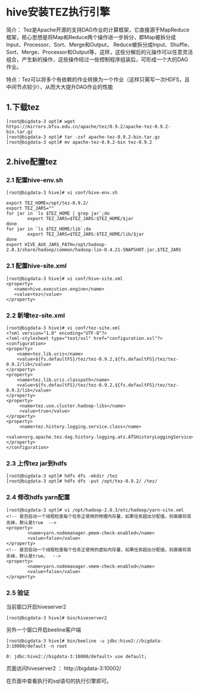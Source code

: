 # hive安装TEZ执行引擎
简介：
Tez是Apache开源的支持DAG作业的计算框架，它直接源于MapReduce框架，核心思想是将Map和Reduce两个操作进一步拆分，即Map被拆分成Input、Processor、Sort、Merge和Output， Reduce被拆分成Input、Shuffle、Sort、Merge、Processor和Output等，这样，这些分解后的元操作可以任意灵活组合，产生新的操作，这些操作经过一些控制程序组装后，可形成一个大的DAG作业。

特点：Tez可以将多个有依赖的作业转换为一个作业（这样只需写一次HDFS，且中间节点较少），从而大大提升DAG作业的性能

## 1.下载tez

```
[root@bigdata-3 opt]# wget https://mirrors.bfsu.edu.cn/apache/tez/0.9.2/apache-tez-0.9.2-bin.tar.gz
[root@bigdata-3 opt]# tar -zxf apache-tez-0.9.2-bin.tar.gz
[root@bigdata-3 opt]# mv apache-tez-0.9.2-bin tez-0.9.2
```
## 2.hive配置tez
### 2.1 配置hive-env.sh

```
[root@bigdata-3 hive]# vi conf/hive-env.sh

export TEZ_HOME=/opt/tez-0.9.2/
export TEZ_JARS=""
for jar in `ls $TEZ_HOME | grep jar`;do
        export TEZ_JARS=$TEZ_JARS:$TEZ_HOME/$jar
done
for jar in `ls $TEZ_HOME/lib`;do
        export TEZ_JARS=$TEZ_JARS:$TEZ_HOME/lib/$jar
done
export HIVE_AUX_JARS_PATH=/opt/hadoop-2.8.3/share/hadoop/common/hadoop-lzo-0.4.21-SNAPSHOT.jar,$TEZ_JARS

```
### 2.1 配置hive-site.xml

```
[root@bigdata-3 hive]# vi conf/hive-site.xml
<property>
   <name>hive.execution.engine</name>
   <value>tez</value>
</property>

```
### 2.2 新增tez-site.xml

```
[root@bigdata-3 hive]# vi conf/tez-site.xml
<?xml version="1.0" encoding="UTF-8"?>
<?xml-stylesheet type="text/xsl" href="configuration.xsl"?>
<configuration>
<property>
    <name>tez.lib.uris</name>
    <value>${fs.defaultFS}/tez/tez-0.9.2,${fs.defaultFS}/tez/tez-0.9.2/lib</value>
</property>
<property>
    <name>tez.lib.uris.classpath</name>
    <value>${fs.defaultFS}/tez/tez-0.9.2,${fs.defaultFS}/tez/tez-0.9.2/lib</value>
</property>
<property>
     <name>tez.use.cluster.hadoop-libs</name>
     <value>true</value>
</property>
<property>
     <name>tez.history.logging.service.class</name>
     <value>org.apache.tez.dag.history.logging.ats.ATSHistoryLoggingService</value>
</property>
</configuration>
```
### 2.3 上传tez jar到hdfs

```
[root@bigdata-3 opt]# hdfs dfs -mkdir /tez
[root@bigdata-3 opt]# hdfs dfs -put /opt/tez-0.9.2/ /tez/
```
### 2.4 修改hdfs yarn配置

```
[root@bigdata-3 opt]# vi /opt/hadoop-2.8.3/etc/hadoop/yarn-site.xml 
<!-- 是否启动一个线程检查每个任务正使用的物理内存量，如果任务超出分配值，则直接将其杀掉，默认是true  -->
<property>
        <name>yarn.nodemanager.pmem-check-enabled</name>
        <value>false</value>
</property>
<!-- 是否启动一个线程检查每个任务正使用的虚拟内存量，如果任务超出分配值，则直接将其杀掉，默认是true。  -->
<property>
        <name>yarn.nodemanager.vmem-check-enabled</name>
        <value>false</value>
</property>
```
### 2.5 验证
当前窗口开启hiveserver2

```
[root@bigdata-3 hive]# bin/hiveserver2 
```
另外一个窗口开启beeline客户端

```
[root@bigdata-3 hive]# bin/beeline -u jdbc:hive2://bigdata-3:10000/default -n root

0: jdbc:hive2://bigdata-3:10000/default> use default;

```

页面访问hiveserver2 ： http://bigdata-3:10002/

在页面中查看执行的sql语句的执行引擎即可。




